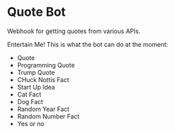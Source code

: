 # Quote Bot #

Webhook for getting quotes from various APIs.

Entertain Me!
This is what the bot can do at the moment: 

- Quote
- Programming Quote
- Trump Quote
- CHuck Nottis Fact
- Start Up Idea
- Cat Fact
- Dog Fact
- Random Year Fact
- Random Number Fact
- Yes or no
